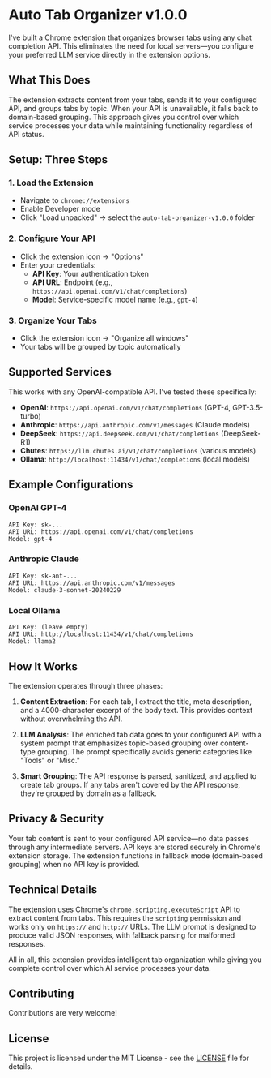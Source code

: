 # Auto Tab Organizer v1.0.0

I've built a Chrome extension that organizes browser tabs using any chat completion API. This eliminates the need for local servers—you configure your preferred LLM service directly in the extension options.

## What This Does

The extension extracts content from your tabs, sends it to your configured API, and groups tabs by topic. When your API is unavailable, it falls back to domain-based grouping. This approach gives you control over which service processes your data while maintaining functionality regardless of API status.

## Setup: Three Steps

### 1. Load the Extension
- Navigate to `chrome://extensions`
- Enable Developer mode
- Click "Load unpacked" → select the `auto-tab-organizer-v1.0.0` folder

### 2. Configure Your API
- Click the extension icon → "Options"
- Enter your credentials:
  - **API Key**: Your authentication token
  - **API URL**: Endpoint (e.g., `https://api.openai.com/v1/chat/completions`)
  - **Model**: Service-specific model name (e.g., `gpt-4`)

### 3. Organize Your Tabs
- Click the extension icon → "Organize all windows"
- Your tabs will be grouped by topic automatically

## Supported Services

This works with any OpenAI-compatible API. I've tested these specifically:

- **OpenAI**: `https://api.openai.com/v1/chat/completions` (GPT-4, GPT-3.5-turbo)
- **Anthropic**: `https://api.anthropic.com/v1/messages` (Claude models)
- **DeepSeek**: `https://api.deepseek.com/v1/chat/completions` (DeepSeek-R1)
- **Chutes**: `https://llm.chutes.ai/v1/chat/completions` (various models)
- **Ollama**: `http://localhost:11434/v1/chat/completions` (local models)

## Example Configurations

### OpenAI GPT-4
```
API Key: sk-...
API URL: https://api.openai.com/v1/chat/completions
Model: gpt-4
```

### Anthropic Claude
```
API Key: sk-ant-...
API URL: https://api.anthropic.com/v1/messages
Model: claude-3-sonnet-20240229
```

### Local Ollama
```
API Key: (leave empty)
API URL: http://localhost:11434/v1/chat/completions
Model: llama2
```

## How It Works

The extension operates through three phases:

1. **Content Extraction**: For each tab, I extract the title, meta description, and a 4000-character excerpt of the body text. This provides context without overwhelming the API.

2. **LLM Analysis**: The enriched tab data goes to your configured API with a system prompt that emphasizes topic-based grouping over content-type grouping. The prompt specifically avoids generic categories like "Tools" or "Misc."

3. **Smart Grouping**: The API response is parsed, sanitized, and applied to create tab groups. If any tabs aren't covered by the API response, they're grouped by domain as a fallback.

## Privacy & Security

Your tab content is sent to your configured API service—no data passes through any intermediate servers. API keys are stored securely in Chrome's extension storage. The extension functions in fallback mode (domain-based grouping) when no API key is provided.

## Technical Details

The extension uses Chrome's `chrome.scripting.executeScript` API to extract content from tabs. This requires the `scripting` permission and works only on `https://` and `http://` URLs. The LLM prompt is designed to produce valid JSON responses, with fallback parsing for malformed responses.

All in all, this extension provides intelligent tab organization while giving you complete control over which AI service processes your data.

## Contributing

Contributions are very welcome!

## License

This project is licensed under the MIT License - see the [LICENSE](LICENSE) file for details.